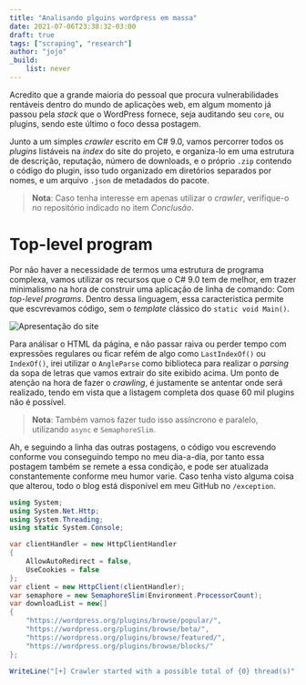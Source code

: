 ```yaml
---
title: "Analisando plguins wordpress em massa"
date: 2021-07-06T23:38:32-03:00
draft: true
tags: ["scraping", "research"]
author: "jojo"
_build:
    list: never
---
```


Acredito que a grande maioria do pessoal que procura vulnerabilidades rentáveis dentro do mundo de aplicações web, em algum momento já passou pela *stack* que o WordPress fornece, seja auditando seu `core`, ou plugins, sendo este último o foco dessa postagem.

Junto a um simples *crawler* escrito em C# 9.0, vamos percorrer todos os *plugins* listáveis na *index* do site do projeto, e organiza-lo em uma estrutura de descrição, reputação, número de downloads, e o próprio `.zip` contendo o código do plugin, isso tudo organizado em diretórios separados por nomes, e um arquivo `.json` de metadados do pacote.

> **Nota**: Caso tenha interesse em apenas utilizar o *crawler*, verifique-o no repositório indicado no item *Conclusão*.

# Top-level program

Por não haver a necessidade de termos uma estrutura de programa complexa, vamos utilizar os recursos que o C# 9.0 tem de melhor, em trazer minimalismo na hora de construir uma aplicação de linha de comando: Com *top-level programs*. Dentro dessa linguagem, essa caracteristica permite que escvrevamos código, sem o *template* clássico do `static void Main()`.

![Apresentação do site](/static/26f475e9f2a847fe0bbf2eab.png)

Para análisar o HTML da página, e não passar raiva ou perder tempo com expressões regulares ou ficar refém de algo como `LastIndexOf()` ou `IndexOf()`, irei utilizar o `AngleParse` como biblioteca para realizar o *parsing* da sopa de letras que vamos extrair do site exibido acima. Um ponto de atenção na hora de fazer o *crawling*, é justamente se antentar onde será realizado, tendo em vista que a listagem completa dos quase 60 mil plugins não é possível.

> **Nota**: Também vamos fazer tudo isso assíncrono e paralelo, utilizando `async` e `SemaphoreSlim`.

Ah, e seguindo a linha das outras postagens, o código vou escrevendo conforme vou conseguindo tempo no meu dia-a-dia, por tanto essa postagem também se remete a essa condição, e pode ser atualizada constantemente conforme meu humor varie. Caso tenha visto alguma coisa que alterou, todo o blog está disponível em meu GitHub no `/exception`.

```csharp
using System;
using System.Net.Http;
using System.Threading;
using static System.Console;

var clientHandler = new HttpClientHandler
{
    AllowAutoRedirect = false,
    UseCookies = false
};
var client = new HttpClient(clientHandler);
var semaphore = new SemaphoreSlim(Environment.ProcessorCount);
var downloadList = new[]
{
    "https://wordpress.org/plugins/browse/popular/",
    "https://wordpress.org/plugins/browse/beta/",
    "https://wordpress.org/plugins/browse/featured/",
    "https://wordpress.org/plugins/browse/blocks/"
};

WriteLine("[+] Crawler started with a possible total of {0} thread(s)", Environment.ProcessorCount);

```
